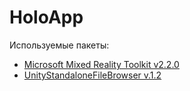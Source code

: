 # HoloApp
 
Используемые пакеты:
- [Microsoft Mixed Reality Toolkit v2.2.0](https://github.com/Microsoft/MixedRealityToolkit-Unity/releases)
- [UnityStandaloneFileBrowser v.1.2](https://github.com/gkngkc/UnityStandaloneFileBrowser/releases)
